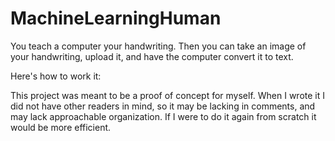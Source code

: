 # MachineLearningHuman
You teach a computer your handwriting. Then you can take an image of your handwriting, upload it, and have the computer convert it to text.

Here's how to work it: 


This project was meant to be a proof of concept for myself. When I wrote it I did not have other readers in mind, so it may be lacking in comments, and may lack approachable organization. If I were to do it again from scratch it would be more efficient. 
